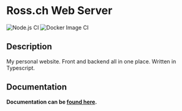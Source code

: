 # Ross.ch Web Server

![Node.js CI](https://github.com/Chadsr/ross.ch/workflows/Node.js%20CI/badge.svg)
![Docker Image CI](https://github.com/Chadsr/ross.ch/workflows/Docker%20Image%20CI/badge.svg)

## Description

My personal website. Front and backend all in one place. Written in Typescript.

## Documentation

**Documentation can be [found here](https://chadsr.github.io/ross.ch/code).**
